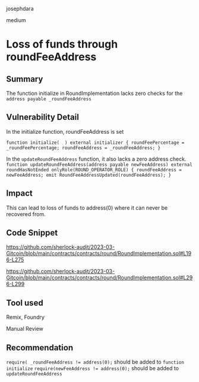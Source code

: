josephdara

medium

# Loss of funds through roundFeeAddress

## Summary
The function initialize in RoundImplementation lacks zero checks for the ` address payable _roundFeeAddress` 

## Vulnerability Detail

In the initialize function, roundFeeAddress is set


 ` function initialize(  ) external initializer {
   roundFeePercentage = _roundFeePercentage;
    roundFeeAddress = _roundFeeAddress;
  }  `


In the `updateRoundFeeAddress` function, it also lacks a zero address check.
` function updateRoundFeeAddress(address payable newFeeAddress) external roundHasNotEnded onlyRole(ROUND_OPERATOR_ROLE) {
    roundFeeAddress = newFeeAddress;
    emit RoundFeeAddressUpdated(roundFeeAddress);
  }`
## Impact

This can lead to loss of funds to address(0) where it can never be recovered from.

## Code Snippet
https://github.com/sherlock-audit/2023-03-Gitcoin/blob/main/contracts/contracts/round/RoundImplementation.sol#L196-L275

https://github.com/sherlock-audit/2023-03-Gitcoin/blob/main/contracts/contracts/round/RoundImplementation.sol#L296-L299




## Tool used

Remix, Foundry

Manual Review

## Recommendation

`require( _roundFeeAddress != address(0);` should be added to `function initialize` 
`require(newFeeAddress != address(0);` should be added to `updateRoundFeeAddress`
